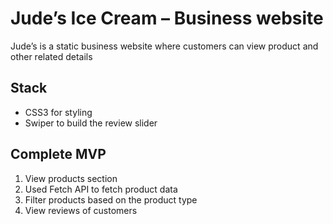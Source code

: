
# Jude’s Ice Cream – Business website 

Jude’s is a static business website where customers can view product and other related details





## Stack

- CSS3 for styling 
- Swiper to build the review slider 






## Complete MVP
1.	View products section 
2.	Used Fetch API to fetch product data
3.	Filter products based on the product type 
4.	View reviews of customers 



 

